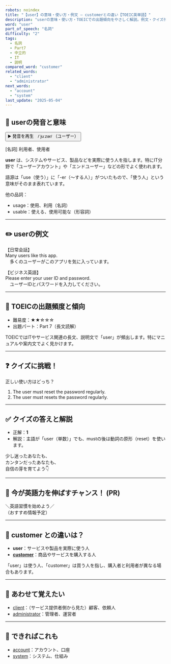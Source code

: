 ```yaml
---
robots: noindex
title: "【user】の意味・使い方・例文 ― customerとの違い【TOEIC英単語】"
description: "userの意味・使い方・TOEICでの出題傾向をやさしく解説。例文・クイズ付きでcustomerとの違いもわかりやすく学べます。"
word: "user"
part_of_speech: "名詞"
difficulty: "2"
tags:
  - 名詞
  - Part7
  - 中立的
  - IT
  - 説明
compared_word: "customer"
related_words:
  - "client"
  - "administrator"
next_words:
  - "account"
  - "system"
last_update: "2025-05-04"
---
```


## 🔰 userの発音と意味

<button class="play-audio" onclick="playTTS('user')">
  <span class="play-audio-main">
    ▶️ 発音を再生　/ˈjuːzər/
  </span>
  <span class="play-audio-sub">
    （ユーザー）
  </span>
</button>

[名詞] 利用者、使用者

**user** は、システムやサービス、製品などを実際に使う人を指します。特にIT分野で「ユーザーアカウント」や「エンドユーザー」などの形でよく使われます。

語源は「use（使う）」に「-er（～する人）」がついたもので、「使う人」という意味がそのまま表れています。

他の品詞：  
- usage：使用、利用（名詞）
- usable：使える、使用可能な（形容詞）

---

## ✏️ userの例文

【日常会話】  
Many users like this app.  
　多くのユーザーがこのアプリを気に入っています。

【ビジネス英語】  
Please enter your user ID and password.  
　ユーザーIDとパスワードを入力してください。

---

## 🎯 TOEICの出題頻度と傾向

- 難易度：★★☆☆☆
- 出題パート：Part 7（長文読解）

TOEICではITやサービス関連の長文、説明文で「user」が頻出します。特にマニュアルや案内文でよく見かけます。

---

## ❓ クイズに挑戦！

正しい使い方はどっち？

1. The user must reset the password regularly.  
2. The user must resets the password regularly.

---

## ✅ クイズの答えと解説

- 正解：**1**
- 解説：主語が「user（単数）」でも、mustの後は動詞の原形（reset）を使います。

少し迷ったあなたも、  
カンタンだったあなたも、  
自信の芽を育てよう👇️

---

## 🚀 今が英語力を伸ばすチャンス！ (PR)

<div class="info-center">
＼英語習慣を始めよう／<br>  
（おすすめ情報予定）
</div>

---

## 🤔  customer との違いは？

- **user**：サービスや製品を実際に使う人
- **[customer](/word/customer/)**：商品やサービスを購入する人

「user」は使う人、「customer」は買う人を指し、購入者と利用者が異なる場合もあります。

---

## 🧩 あわせて覚えたい

- [client](/word/client/)：（サービス提供者側から見た）顧客、依頼人
- [administrator](/word/administrator/)：管理者、運営者

---

## 📖 できればこれも

- [account](/word/account/)：アカウント、口座
- [system](/word/system/)：システム、仕組み

<!-- cvid: aid16_bid13 -->
